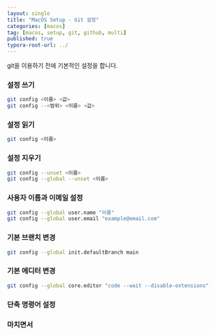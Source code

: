 ```yaml
---
layout: single
title: "MacOS Setup - Git 설정"
categories: [macos]
tag: [macos, setup, git, github, multi]
published: true
typora-root-url: ../
---
```


git을 이용하기 전에 기본적인 설정을 합니다.

### 설정 쓰기

```bash
git config <이름> <값>
git config --<범위> <이름> <값>
```

### 설정 읽기

```bash
git config <이름>
```

### 설정 지우기

```bash
git config --unset <이름>
git config --global --unset <이름>
```

### 사용자 이름과 이메일 설정

```bash
git config --global user.name "이름"
git config --global user.email "example@email.com"
```

### 기본 브랜치 변경

```bash
git config --global init.defaultBranch main
```

### 기본 에디터 변경

```bash
git config --global core.editor "code --wait --disable-extensions"
```

### 단축 명령어 설정

### 마치면서
